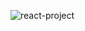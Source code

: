 ![react-project](https://github.com/Petrochenk0/React-Cyber-Website/assets/96386665/0cf12750-9d58-4905-9e9e-d2be03efd10f)

